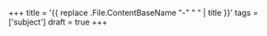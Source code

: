 +++
title = '{{ replace .File.ContentBaseName "-" " " | title }}'
tags = ['subject']
draft = true
+++
